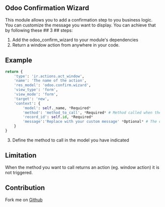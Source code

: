 ## Odoo Confirmation Wizard
This module allows you to add a confirmation step to you business logic.
You can customize the message you want to display.
You can achieve that by following these ## 3 ## steps:
1. Add the odoo_confirm_wizard to your module's dependencies
2. Return a window action from anywhere in your code.

## Example
```python
return {
    'type': 'ir.actions.act_window',
    'name': 'The name of the action',
    'res_model': 'odoo.confirm.wizard',
    'view_type': 'form',
    'view_mode': 'form',
    'target': 'new',
    'context': {
        'model': self._name, *Required*
        'method': 'method_to_call', *Required* # Method called when the user hits the yes button
        'record_id': self.id, *Required*
        'message':'Replace with your custom message' *Optional* # The default is an empty string
    }
}
```
3. Define the method to call in the model you have indicated

## Limitation
When the method you want to call returns an action (eg. window action) it is not triggered.

## Contribution
Fork me on [Github]()
